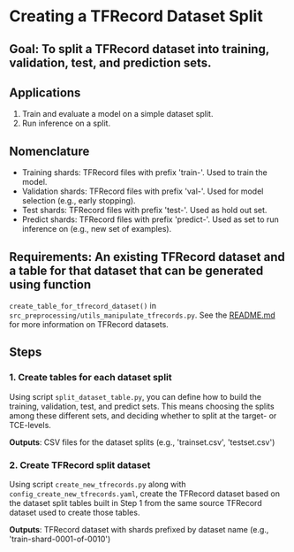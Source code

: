 # Creating a TFRecord Dataset Split

## Goal: To split a TFRecord dataset into training, validation, test, and prediction sets.

## Applications
1. Train and evaluate a model on a simple dataset split.
2. Run inference on a split.

## Nomenclature
- Training shards: TFRecord files with prefix 'train-'. Used to train the model.
- Validation shards: TFRecord files with prefix 'val-'. Used for model selection (e.g., early stopping).
- Test shards: TFRecord files with prefix 'test-'. Used as hold out set.
- Predict shards: TFRecord files with prefix 'predict-'. Used as set to run inference on (e.g., new set of examples).

## Requirements: An existing TFRecord dataset and a table for that dataset that can be generated using function 
`create_table_for_tfrecord_dataset()` in `src_preprocessing/utils_manipulate_tfrecords.py`. See the 
[README.md](../lc_preprocessing/README.md) for more information on TFRecord datasets.      

## Steps

### 1. Create tables for each dataset split

Using script `split_dataset_table.py`, you can define how to build the training, validation, test, and predict sets. 
This means choosing the splits among these different sets, and deciding whether to split at the target- or TCE-levels.

**Outputs**: CSV files for the dataset splits (e.g., 'trainset.csv', 'testset.csv')

### 2. Create  TFRecord split dataset

Using script `create_new_tfrecords.py` along with `config_create_new_tfrecords.yaml`, create the TFRecord dataset based 
on the dataset split tables built in Step 1 from the same source TFRecord dataset used to create those tables.

**Outputs**: TFRecord dataset with shards prefixed by dataset name (e.g., 'train-shard-0001-of-0010')
 